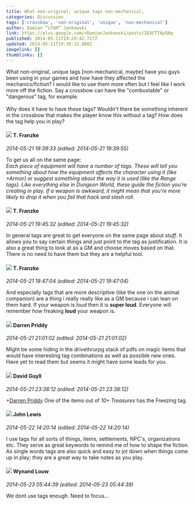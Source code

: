 ```yaml
---
title: What non-original, unique tags non-mechanical,
categories: Discussion
tags: ['crossbow', 'non-original', 'unique', 'non-mechanical']
author: Damian “LFGM” Jankowski
link: https://plus.google.com/+DamianJankowski/posts/ZGXCTT6pSNq
published: 2014-05-21T19:29:42.727Z
updated: 2014-05-21T19:30:15.000Z
imagelink: []
thumblinks: []
---
```


What non-original, unique tags [non-mechanical, maybe] have you guys been using in your games and how have they affected the mechanics/fiction? I would like to use them more often but I feel like I work more off the fiction. Say a crossbow can have the &quot;combustable&quot; or &quot;dangerous&quot; tag, for example.<br /><br />Why does it have to have these tags? Wouldn&#39;t there be something inherent in the crossbow that makes the player know this without a tag? How does the tag help you in play?
<div id='comment z13jd1hyayekdfxi004cgpyieti2cz0ojt00k'>
  <h4><img src='{{site.baseurl}}//images/avatars/110330901807759406775_photo.jpg'> T. Franzke</h4>
      <p><cite>2014-05-21 19:39:33 (edited: 2014-05-21 19:39:55)</cite></p>
        <p>To get us all on the same page:<br /><i>Each piece of equipment will have a number of tags. These will tell you something about how the equipment affects the character using it (like +Armor) or suggest something about the way it is used (like the Range tags). Like everything else in Dungeon World, these guide the fiction you’re creating in play. If a weapon is awkward, it might mean that you’re more likely to drop it when you fail that hack and slash roll.</i> </p>
</div>
        

<div id='comment z13jd1hyayekdfxi004cgpyieti2cz0ojt00k'>
  <h4><img src='{{site.baseurl}}//images/avatars/110330901807759406775_photo.jpg'> T. Franzke</h4>
      <p><cite>2014-05-21 19:45:32 (edited: 2014-05-21 19:45:32)</cite></p>
        <p>In general tags are great to get everyone on the same page about <i>stuff</i>. It allows you to say certain things and just point to the tag as justification. It is also a great thing to look at as a GM and choose moves based on that. <br />There is no need to have them but they are a helpful tool. </p>
</div>
        

<div id='comment z13jd1hyayekdfxi004cgpyieti2cz0ojt00k'>
  <h4><img src='{{site.baseurl}}//images/avatars/110330901807759406775_photo.jpg'> T. Franzke</h4>
      <p><cite>2014-05-21 19:47:04 (edited: 2014-05-21 19:47:04)</cite></p>
        <p>And especially tags that are more descriptive (like the one on the animal companion) are a thing i really really like as a GM because i can lean on them hard. If your weapon is <i>loud</i> then it is <b>super loud</b>. Everyone will remember how freaking <b>loud</b> your weapon is. </p>
</div>
        

<div id='comment z13jd1hyayekdfxi004cgpyieti2cz0ojt00k'>
  <h4><img src='{{site.baseurl}}//images/avatars/105875318948666656289_photo.jpg'> Darren Priddy</h4>
      <p><cite>2014-05-21 21:01:02 (edited: 2014-05-21 21:01:02)</cite></p>
        <p>Might be some hiding in the drivethrurpg stack of pdfs on magic items that would have interesting tag combinations as well as possible new ones. Have yet to read them but seems it might have some leads for you.</p>
</div>
        

<div id='comment z13jd1hyayekdfxi004cgpyieti2cz0ojt00k'>
  <h4><img src='{{site.baseurl}}//images/avatars/117134143142507309944_photo.jpg'> David Guyll</h4>
      <p><cite>2014-05-21 23:38:12 (edited: 2014-05-21 23:38:12)</cite></p>
        <p><span class="proflinkWrapper"><span class="proflinkPrefix">+</span><a class="proflink" href="https://plus.google.com/105875318948666656289" oid="105875318948666656289">Darren Priddy</a></span> One of the items out of <i>10+ Treasures</i> has the Freezing tag.</p>
</div>
        

<div id='comment z13jd1hyayekdfxi004cgpyieti2cz0ojt00k'>
  <h4><img src='{{site.baseurl}}//images/avatars/109359281743079012976_photo.jpg'> John Lewis</h4>
      <p><cite>2014-05-22 14:20:14 (edited: 2014-05-22 14:20:14)</cite></p>
        <p>I use tags for all sorts of things, items, settlements, NPC&#39;s, organizations etc. They serve as great keywords to remind me of how to shape the fiction. As single words tags are also quick and easy to jot down when things come up in play; they are a great way to take notes as you play. </p>
</div>
        

<div id='comment z13jd1hyayekdfxi004cgpyieti2cz0ojt00k'>
  <h4><img src='{{site.baseurl}}//images/avatars/111256963556395023796_photo.jpg'> Wynand Louw</h4>
      <p><cite>2014-05-23 05:44:39 (edited: 2014-05-23 05:44:39)</cite></p>
        <p>We dont use tags enough. Need to focus...</p>
</div>
        